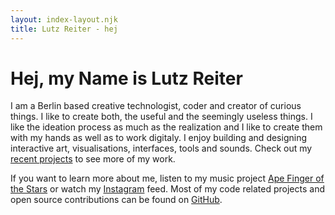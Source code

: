 ```yaml
---
layout: index-layout.njk
title: Lutz Reiter - hej
---
```

# Hej, my Name is Lutz Reiter

I am a Berlin based creative technologist, coder and creator of curious things. I like to create both, the useful and the seemingly useless things. I like the ideation process as much as the realization and I like to create them with my hands as well as to work digitaly. I enjoy building and designing interactive art, visualisations, interfaces, tools and sounds. Check out my [recent projects](/projects) to see more of my work. 

If you want to learn more about me, listen to my music project [Ape Finger of the Stars](https://soundcloud.com/apefinger) or watch my [Instagram](https://www.instagram.com/lutzeputze/) feed. Most of my code related projects and open source contributions can be found on [GitHub](https://github.com/lutzer).